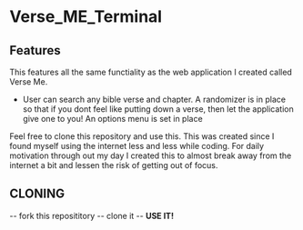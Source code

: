 # Verse_ME_Terminal


## Features

This features all the same functiality as the web application I created called Verse Me.
- User can search any bible verse and chapter.
 A randomizer is in place so that if you dont feel like putting down a verse, then let the application give one to you!
 An options menu is set in place

Feel free to clone this repository and use this.
This was created since I found myself using the internet less and less while coding. For daily motivation through out my day I created this to almost break away from the internet a bit and lessen the risk of getting out of focus. 

## CLONING
-- fork this reposititory
-- clone it
-- <strong>USE IT!</strong>
